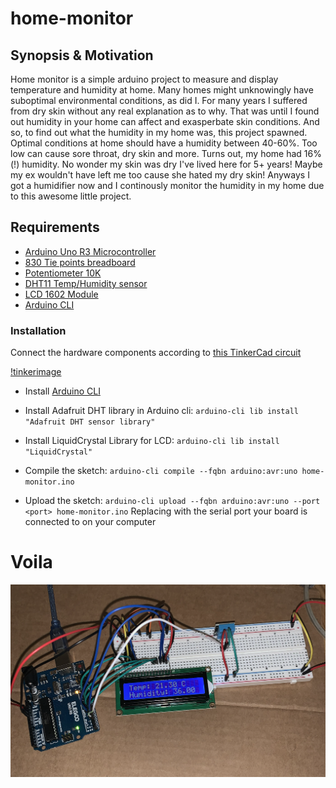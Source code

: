 # home-monitor

## Synopsis & Motivation

Home monitor is a simple arduino project to measure and display temperature and humidity at home.
Many homes might unknowingly have suboptimal environmental conditions, as did I.
For many years I suffered from dry skin without any real explanation as to why.
That was until I found out humidity in your home can affect and exasperbate skin conditions. 
And so, to find out what the humidity in my home was, this project spawned.
Optimal conditions at home should have a humidity between 40-60%. Too low can cause sore throat, dry skin and more.
Turns out, my home had 16%(!) humidity. No wonder my skin was dry I've lived here for 5+ years! Maybe my ex wouldn't have left me too cause she hated my dry skin!
Anyways I got a humidifier now and I continously monitor the humidity in my home due to this awesome little project.

## Requirements
- [Arduino Uno R3 Microcontroller](https://docs.arduino.cc/hardware/uno-rev3/)
- [830 Tie points breadboard](https://hitechchain.se/arduinokompatibel/tillbehor/3pcs-830-tie-points-solderless-protoboard-breadboard-kit)
- [Potentiometer 10K](https://docs.arduino.cc/learn/electronics/potentiometer-basics/)
- [DHT11 Temp/Humidity sensor](https://www.electrokit.com/en/digital-temperatur-och-fuktsensor-dht11)
- [LCD 1602 Module](http://wiki.sunfounder.cc/index.php?title=LCD1602_Module)
- [Arduino CLI](https://docs.arduino.cc/arduino-cli/dd)


### Installation

Connect the hardware components according to [this TinkerCad circuit](https://www.tinkercad.com/things/dgOiOh0pDyb-fantabulous-kieran?sharecode=1VdvSlxLCrUtM1jq7wUfUPt5aGqMD5RTtREEj_-soUg)

[!tinkerimage](/images/connection.png)

- Install [Arduino CLI](https://docs.arduino.cc/arduino-cli/installation/)

- Install Adafruit DHT library in Arduino cli: ```arduino-cli lib install "Adafruit DHT sensor library"```

- Install LiquidCrystal Library for LCD: ```arduino-cli lib install "LiquidCrystal"```

- Compile the sketch: ```arduino-cli compile --fqbn arduino:avr:uno home-monitor.ino```

- Upload the sketch: ```arduino-cli upload --fqbn arduino:avr:uno --port <port> home-monitor.ino``` Replacing <port> with the serial port your board is connected to on your computer


# Voila


![real](/images/home-monitor-real.png)





